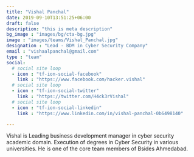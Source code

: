 ```yaml
---
title: "Vishal Panchal"
date: 2019-09-10T13:51:25+06:00
draft: false
description: "this is meta description"
bg_image : "images/bg/cta-bg.jpg"
image : "images/teams/Vishal_Panchal.jpg"
designation : "Lead - BDM in Cyber Security Company"
email : "vishaalpanchal@gmail.com"
type : "team"
social:
  # social site loop
  - icon : "tf-ion-social-facebook"
    link : "https://www.facebook.com/hacker.vishal"
  # social site loop
  - icon : "tf-ion-social-twitter"
    link : "https://twitter.com/H4ck3rVishal"
  # social site loop
  - icon : "tf-ion-social-linkedin"
    link : "https://www.linkedin.com/in/vishal-panchal-0b6498140"

---
```


Vishal is Leading business development manager in cyber security academic domain. Execution of degrees in Cyber Security in various universities. He is one of the core team members of Bsides Ahmedabad.